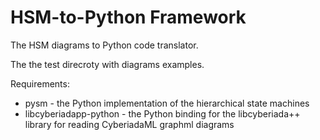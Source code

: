 # HSM-to-Python Framework

The HSM diagrams to Python code translator.

The the test direcroty with diagrams examples.

Requirements:

* pysm - the Python implementation of the hierarchical state machines
* libcyberiadapp-python - the Python binding for the libcyberiada++ library for reading CyberiadaML graphml diagrams
